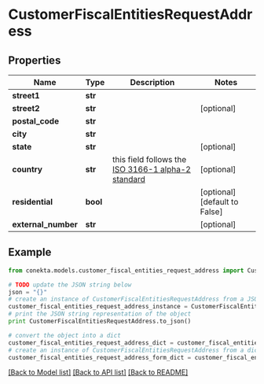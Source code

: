 # CustomerFiscalEntitiesRequestAddress


## Properties
Name | Type | Description | Notes
------------ | ------------- | ------------- | -------------
**street1** | **str** |  | 
**street2** | **str** |  | [optional] 
**postal_code** | **str** |  | 
**city** | **str** |  | 
**state** | **str** |  | [optional] 
**country** | **str** | this field follows the [ISO 3166-1 alpha-2 standard](https://en.wikipedia.org/wiki/ISO_3166-1_alpha-2) | [optional] 
**residential** | **bool** |  | [optional] [default to False]
**external_number** | **str** |  | [optional] 

## Example

```python
from conekta.models.customer_fiscal_entities_request_address import CustomerFiscalEntitiesRequestAddress

# TODO update the JSON string below
json = "{}"
# create an instance of CustomerFiscalEntitiesRequestAddress from a JSON string
customer_fiscal_entities_request_address_instance = CustomerFiscalEntitiesRequestAddress.from_json(json)
# print the JSON string representation of the object
print CustomerFiscalEntitiesRequestAddress.to_json()

# convert the object into a dict
customer_fiscal_entities_request_address_dict = customer_fiscal_entities_request_address_instance.to_dict()
# create an instance of CustomerFiscalEntitiesRequestAddress from a dict
customer_fiscal_entities_request_address_form_dict = customer_fiscal_entities_request_address.from_dict(customer_fiscal_entities_request_address_dict)
```
[[Back to Model list]](../README.md#documentation-for-models) [[Back to API list]](../README.md#documentation-for-api-endpoints) [[Back to README]](../README.md)



